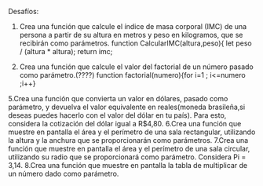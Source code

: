 Desafíos:
1. Crea una función que calcule el índice de masa corporal (IMC) de una persona a partir de su altura en metros y peso en kilogramos, que se recibirán como parámetros.
  function CalcularIMC(altura,peso){ let peso / (altura * altura);
return imc;

3. Crea una función que calcule el valor del factorial de un número pasado como parámetro.(????)
function factorial(numero){for i=1 ; i<=numero ;i++}
     
5.Crea una función que convierta un valor en dólares, pasado como parámetro, y devuelva el valor equivalente en reales(moneda brasileña,si deseas puedes hacerlo con el valor del dólar en tu país). Para esto, considera la cotización del dólar igual a R$4,80.
6.Crea una función que muestre en pantalla el área y el perímetro de una sala rectangular, utilizando la altura y la anchura que se proporcionarán como parámetros.
7.Crea una función que muestre en pantalla el área y el perímetro de una sala circular, utilizando su radio que se proporcionará como parámetro. Considera Pi = 3,14.
8.Crea una función que muestre en pantalla la tabla de multiplicar de un número dado como parámetro.
